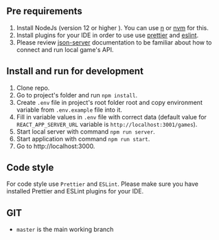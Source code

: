## Pre requirements

1. Install NodeJs (version 12 or higher ). You can use [n](https://github.com/tj/n) or [nvm](https://github.com/nvm-sh/nvm) for this.
2. Install plugins for your IDE in order to use use [prettier](https://prettier.io/docs/en/editors.html) and [eslint](https://eslint.org/docs/user-guide/integrations).
3. Please review [json-server](https://github.com/typicode/json-server) documentation to be familiar about how to connect and run local game's API.


## Install and run for development

1. Clone repo.
2. Go to project's folder and run `npm install`.
3. Create `.env` file in project's root folder root and copy environment variable from `.env.example` file into it.
4. Fill in variable values in `.env` file with correct data (default value for `REACT_APP_SERVER_URL` variable is `http://localhost:3001/games`).
5. Start local server with command `npm run server`.
6. Start application with command `npm run start`.
7. Go to http://localhost:3000.


## Code style

For code style use `Prettier` and `ESLint`. Please make sure you have installed Prettier and ESLint plugins for your IDE.


## GIT

- `master` is the main working branch
